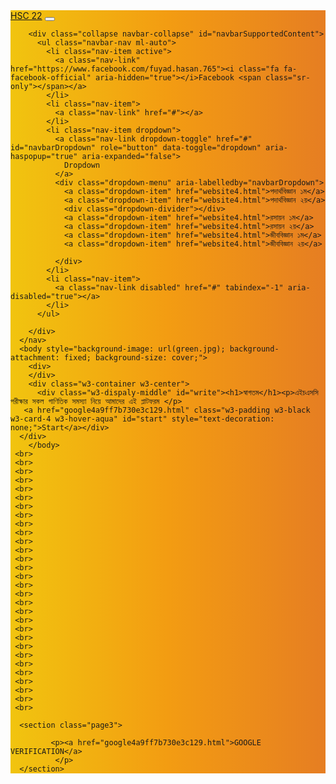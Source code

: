 
<html lang="en">
<head>
    <meta charset="UTF-8">
    <meta name="viewport" content="width=device-width, initial-scale=1.0">
    <title>Document</title>
    <link rel="stylesheet" href="style.css">
    <link rel="stylesheet" href="https://maxcdn.bootstrapcdn.com/bootstrap/4.4.1/css/bootstrap.min.css">
  <script src="https://ajax.googleapis.com/ajax/libs/jquery/3.4.1/jquery.min.js"></script>
  <script src="https://cdnjs.cloudflare.com/ajax/libs/popper.js/1.16.0/umd/popper.min.js"></script>
  <script src="https://maxcdn.bootstrapcdn.com/bootstrap/4.4.1/js/bootstrap.min.js"></script>
  <link rel="stylesheet" href="https://cdnjs.cloudflare.com/ajax/libs/font-awesome/4.7.0/css/font-awesome.min.css">
  <link rel="stylesheet" href="https://www.w3schools.com/w3css/4/w3.css">
</head>
<body>
    <nav class="navbar navbar-expand-lg navbar-light bg-light" style="background-image: linear-gradient( to right, #f1c40f,#f39c12,#e67e22);">
        <a class="navbar-brand" href="#">HSC 22</a>
        <button class="navbar-toggler" type="button" data-toggle="collapse" data-target="#navbarSupportedContent" 
        aria-controls="navbarSupportedContent" aria-expanded="false" aria-label="Toggle navigation">
          <span class="navbar-toggler-icon"></span>
        </button>
      
        <div class="collapse navbar-collapse" id="navbarSupportedContent">
          <ul class="navbar-nav ml-auto">
            <li class="nav-item active">
              <a class="nav-link" href="https://www.facebook.com/fuyad.hasan.765"><i class="fa fa-facebook-official" aria-hidden="true"></i>Facebook <span class="sr-only"></span></a>
            </li>
            <li class="nav-item">
              <a class="nav-link" href="#"></a>
            </li>
            <li class="nav-item dropdown">
              <a class="nav-link dropdown-toggle" href="#" id="navbarDropdown" role="button" data-toggle="dropdown" aria-haspopup="true" aria-expanded="false">
                Dropdown
              </a>
              <div class="dropdown-menu" aria-labelledby="navbarDropdown">
                <a class="dropdown-item" href="website4.html">পদার্থবিজ্ঞান ১ম</a>
                <a class="dropdown-item" href="website4.html">পদার্থবিজ্ঞান ২য়</a>
                <div class="dropdown-divider"></div>
                <a class="dropdown-item" href="website4.html">রসায়ন ১ম</a>
                <a class="dropdown-item" href="website4.html">রসায়ন ২য়</a>
                <a class="dropdown-item" href="website4.html">জীববিজ্ঞান ১ম</a>
                <a class="dropdown-item" href="website4.html">জীববিজ্ঞান ২য়</a>

              </div>
            </li>
            <li class="nav-item">
              <a class="nav-link disabled" href="#" tabindex="-1" aria-disabled="true"></a>
            </li>
          </ul>
          
        </div>
      </nav>
      <body style="background-image: url(green.jpg); background-attachment: fixed; background-size: cover;">
        <div>
        </div>
        <div class="w3-container w3-center">
          <div class="w3-dispaly-middle" id="write"><h1>স্বাগতম</h1><p>এইচএসসি পরীক্ষার সকল গাণিতিক সমস্যা নিয়ে আমাদের এই প্লাটফরম </p>
       <a href="google4a9ff7b730e3c129.html" class="w3-padding w3-black w3-card-4 w3-hover-aqua" id="start" style="text-decoration: none;">Start</a></div>
      </div>
        </body>
     <br>
     <br>
     <br>
     <br>
     <br>
     <br>
     <br>
     <br>
     <br>
     <br>
     <br>
     <br>
     <br>
     <br>
     <br>
     <br>
     <br>
     <br>
     <br>
     <br>
     <br>
     <br>
     <br>
     <br>
     <br>
     <br>
     <br>
     <br>
     <br>
     <br>

      <section class="page3">
        
             <p><a href="google4a9ff7b730e3c129.html">GOOGLE VERIFICATION</a>
              </p>
      </section>
</body>
<style>
  h3{
    background-color: azure;
  }
     #start{
    padding:20px;
    font-family: Arial, Helvetica, sans-serif;
    font-size: 40px;
  }
  #write{
    font-size: large;
  }
    
</style>
    
</html>

